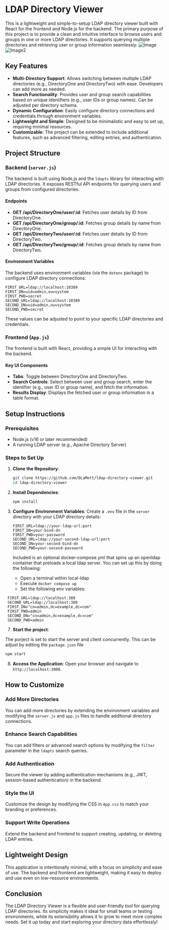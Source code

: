 # LDAP Directory Viewer

This is a lightweight and simple-to-setup LDAP directory viewer built with React for the frontend and Node.js for the backend. The primary purpose of this project is to provide a clean and intuitive interface to browse users and groups in one or more LDAP directories. It supports querying multiple directories and retrieving user or group information seamlessly.
![Image](https://github.com/user-attachments/assets/4e5b985e-4315-43a1-8f0a-49946784a258)
![Image2](https://github.com/user-attachments/assets/1b730100-d1b5-47fa-8170-65708501c615)
## Key Features

- **Multi-Directory Support**: Allows switching between multiple LDAP directories (e.g., DirectoryOne and DirectoryTwo) with ease. Developers can add more as needed.
- **Search Functionality**: Provides user and group search capabilities based on unique identifiers (e.g., user IDs or group names). Can be adjusted per directory schema.
- **Dynamic Configuration**: Easily configure directory connections and credentials through environment variables.
- **Lightweight and Simple**: Designed to be minimalistic and easy to set up, requiring minimal resources.
- **Customizable**: The project can be extended to include additional features, such as advanced filtering, editing entries, and authentication.

## Project Structure

### Backend (`server.js`)
The backend is built using Node.js and the `ldapts` library for interacting with LDAP directories. It exposes RESTful API endpoints for querying users and groups from configured directories.

#### Endpoints
- **GET /api/DirectoryOne/user/:id**: Fetches user details by ID from DirectoryOne.
- **GET /api/DirectoryOne/group/:id**: Fetches group details by name from DirectoryOne.
- **GET /api/DirectoryTwo/user/:id**: Fetches user details by ID from DirectoryTwo.
- **GET /api/DirectoryTwo/group/:id**: Fetches group details by name from DirectoryTwo.

#### Environment Variables
The backend uses environment variables (via the `dotenv` package) to configure LDAP directory connections:
```env
FIRST_URL=ldap://localhost:10389
FIRST_DN=uid=admin,ou=system
FIRST_PWD=secret
SECOND_URL=ldap://localhost:10389
SECOND_DN=uid=admin,ou=system
SECOND_PWD=secret
```
These values can be adjusted to point to your specific LDAP directories and credentials.

### Frontend (`App.js`)
The frontend is built with React, providing a simple UI for interacting with the backend.

#### Key UI Components
- **Tabs**: Toggle between DirectoryOne and DirectoryTwo.
- **Search Controls**: Select between user and group search, enter the identifier (e.g., user ID or group name), and fetch the information.
- **Results Display**: Displays the fetched user or group information in a table format.

## Setup Instructions

### Prerequisites
- Node.js (v16 or later recommended)
- A running LDAP server (e.g., Apache Directory Server)

### Steps to Set Up
1. **Clone the Repository**:

   ```bash
   git clone https://github.com/DLaMott/ldap-directory-viewer.git
   cd ldap-directory-viewer
   ```

3. **Install Dependencies**:

      ```bash
      npm install
      ```
      
5. **Configure Environment Variables**:
   Create a `.env` file in the `server` directory with your LDAP directory details:
   
   ```env
   FIRST_URL=ldap://your-ldap-url:port
   FIRST_DN=your-bind-dn
   FIRST_PWD=your-password
   SECOND_URL=ldap://your-second-ldap-url:port
   SECOND_DN=your-second-bind-dn
   SECOND_PWD=your-second-password
   ```

   Included is an optional docker-compose.yml that spins up an openldap container that preloads a local ldap server. You can set up this by doing the following:

   - Open a terminal within local-ldap
   - Execute `docker compose up`
   - Set the following env variables:
  ```env  
   FIRST_URL=ldap://localhost:389
   SECOND_URL=ldap://localhost:389
   FIRST_DN="cn=admin,dc=example,dc=com"
   FIRST_PWD=admin
   SECOND_DN="cn=admin,dc=example,dc=com"
   SECOND_PWD=admin
   ```

7. **Start the project**:

The porject is set to start the server and client concurrently. This can be adjust by editing the `package.json` file
   ```bash
   npm start
   ```

8. **Access the Application**:
   Open your browser and navigate to `http://localhost:3000`.

## How to Customize

### Add More Directories
You can add more directories by extending the environment variables and modifying the `server.js` and `app.js` files to handle additional directory connections.

### Enhance Search Capabilities
You can add filters or advanced search options by modifying the `filter` parameter in the `ldapts` search queries.

### Add Authentication
Secure the viewer by adding authentication mechanisms (e.g., JWT, session-based authentication) in the backend.

### Style the UI
Customize the design by modifying the CSS in `App.css` to match your branding or preferences.

### Support Write Operations
Extend the backend and frontend to support creating, updating, or deleting LDAP entries.

## Lightweight Design
This application is intentionally minimal, with a focus on simplicity and ease of use. The backend and frontend are lightweight, making it easy to deploy and use even on low-resource environments.

## Conclusion
The LDAP Directory Viewer is a flexible and user-friendly tool for querying LDAP directories. Its simplicity makes it ideal for small teams or testing environments, while its extensibility allows it to grow to meet more complex needs. Set it up today and start exploring your directory data effortlessly!

